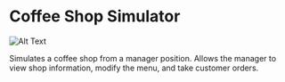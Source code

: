 # Coffee Shop Simulator

![Alt Text]()

Simulates a coffee shop from a manager position. Allows the manager to view shop information, modify the menu, and take customer orders.
